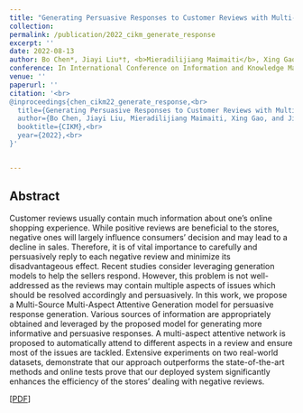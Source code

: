 ```yaml
---
title: "Generating Persuasive Responses to Customer Reviews with Multi-Source Prior Knowledge in E-commerce"
collection: 
permalink: /publication/2022_cikm_generate_response
excerpt: ''
date: 2022-08-13
author: Bo Chen*, Jiayi Liu*†, <b>Mieradilijiang Maimaiti</b>, Xing Gao, and Ji Zhang
conference: In International Conference on Information and Knowledge Management (CIKM) <b>(2022)</b> (*=equal contribution, †=corresponding author)
venue: ''
paperurl: ''
citation: '<br>
@inproceedings{chen_cikm22_generate_response,<br>
  title={Generating Persuasive Responses to Customer Reviews with Multi-Source Prior Knowledge in E-commerce},<br>
  author={Bo Chen, Jiayi Liu, Mieradilijiang Maimaiti, Xing Gao, and Ji Zhang},<br>
  booktitle={CIKM},<br>
  year={2022},<br>
}'


---
```

<h2><strong>Abstract</strong></h2>
Customer reviews usually contain much information about one’s
online shopping experience. While positive reviews are beneficial
to the stores, negative ones will largely influence consumers’ decision
and may lead to a decline in sales. Therefore, it is of vital
importance to carefully and persuasively reply to each negative
review and minimize its disadvantageous effect. Recent studies
consider leveraging generation models to help the sellers respond.
However, this problem is not well-addressed as the reviews may
contain multiple aspects of issues which should be resolved accordingly
and persuasively. In this work, we propose a Multi-Source
Multi-Aspect Attentive Generation model for persuasive response
generation. Various sources of information are appropriately obtained
and leveraged by the proposed model for generating more
informative and persuasive responses. A multi-aspect attentive network
is proposed to automatically attend to different aspects in a
review and ensure most of the issues are tackled. Extensive experiments
on two real-world datasets, demonstrate that our approach
outperforms the state-of-the-art methods and online tests prove
that our deployed system significantly enhances the efficiency of
the stores’ dealing with negative reviews.

\[[PDF](https://github.com/miradel51/miradel51.github.io/blob/main/files/cikm2022_paper.pdf)\]  
